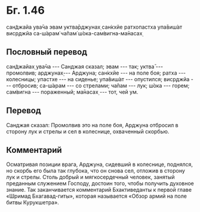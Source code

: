 # Бг. 1.46

сан̃джайа ува̄ча
эвам уктва̄рджунах̣ сан̇кхйе
ратхопастха упа̄виш́ат
виср̣джйа са-ш́арам̇ ча̄пам̇
ш́ока-сам̇вигна-ма̄насах̣

## Пословный перевод

сан̃джайах̣ ува̄ча --- Санджая сказал; эвам --- так; уктва̄ --- промолвив;
арджунах̣--- Арджуна; сан̇кхйе --- на поле боя; ратха --- колесницы;
упастхе --- на сиденье; упа̄виш́ат --- опустился; виср̣джйа --- отбросив;
са-ш́арам --- со стрелами; ча̄пам --- лук; ш́ока --- горем; сам̇вигна ---
пораженный; ма̄насах̣ --- тот, чей ум.

## Перевод

Санджая сказал: Промолвив это на поле боя, Арджуна отбросил в сторону
лук и стрелы и сел в колеснице, охваченный скорбью.

## Комментарий

Осматривая позиции врага, Арджуна, сидевший в колеснице, поднялся, но
скорбь его была так глубока, что он снова сел, отложив в сторону лук и
стрелы. Столь добрый и мягкосердечный человек, занятый преданным
служением Господу, достоин того, чтобы получить духовное знание. Так
заканчивается комментарий Бхактиведанты к первой главе «Шримад
Бхагавад-гиты», которая называется «Обзор армий на поле битвы
Курукшетра».
